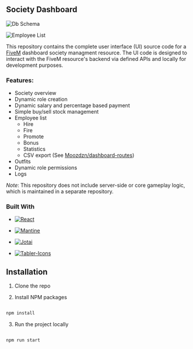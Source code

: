 
  

## Society Dashboard

![Db Schema](https://r2.fivemanage.com/pub/da5mgihjujgu.png)

  ![Employee List](https://r2.fivemanage.com/pub/kvcx46xwrt5e.png)

This repository contains the complete user interface (UI) source code for a [FiveM](https://fivem.net/) dashboard  society managment resource. The UI code is designed to interact with the FiveM resource's backend via defined APIs and locally for development purposes.
### Features:
 - Society overview
 - Dynamic role creation
 - Dynamic salary and percentage based payment
 - Simple buy/sell stock management
 - Employee list
	 - Hire
	 - Fire
	 - Promote
	 - Bonus
	 - Statistics
	 - CSV export (See [Moozdzn/dashboard-routes](https://github.com/Moozdzn/dashboard-routes))
- Outfits
- Dynamic role permissions
- Logs

*Note*: This repository does not include server-side or core gameplay logic, which is maintained in a separate repository.

  

### Built With

  

* [![React][React.js]][React-url]

* [![Mantine][Mantine]][Mantine-url]

* [![Jotai][Jotai]][Jotai-url]

* [![Tabler-Icons][Tabler-Icons]][Tabler-Icons-url]

  

## Installation

1. Clone the repo

2. Install NPM packages

```sh

npm install

```

3. Run the project locally

```sh

npm run start

```

[React.js]: https://img.shields.io/badge/React-20232A?style=for-the-badge&logo=react&logoColor=61DAFB

[React-url]: https://reactjs.org/

[Mantine-url]: https://mantine.dev/

[Mantine]:https://img.shields.io/badge/Mantine-white?style=for-the-badge&logo=mantine

[Jotai]:https://img.shields.io/badge/Jotai-0C0C0C?style=for-the-badge&logo=jotai

[Jotai-url]:https://jotai.org/

[Tabler-Icons]:https://img.shields.io/badge/Tabler%20Icons-121B28?style=for-the-badge&logo=tablericons

[Tabler-Icons-url]:https://tabler.io/icons
